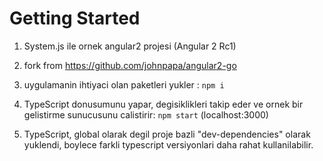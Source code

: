 # Getting Started

1. System.js ile ornek angular2 projesi (Angular 2 Rc1)
1. fork from https://github.com/johnpapa/angular2-go

1. uygulamanin ihtiyaci olan paketleri yukler : `npm i`

1. TypeScript donusumunu yapar, degisiklikleri takip eder ve ornek bir gelistirme sunucusunu calistirir: `npm start`
(localhost:3000)

2. TypeScript, global olarak degil proje bazli "dev-dependencies" olarak yuklendi, boylece farkli typescript versiyonlari daha rahat kullanilabilir.
